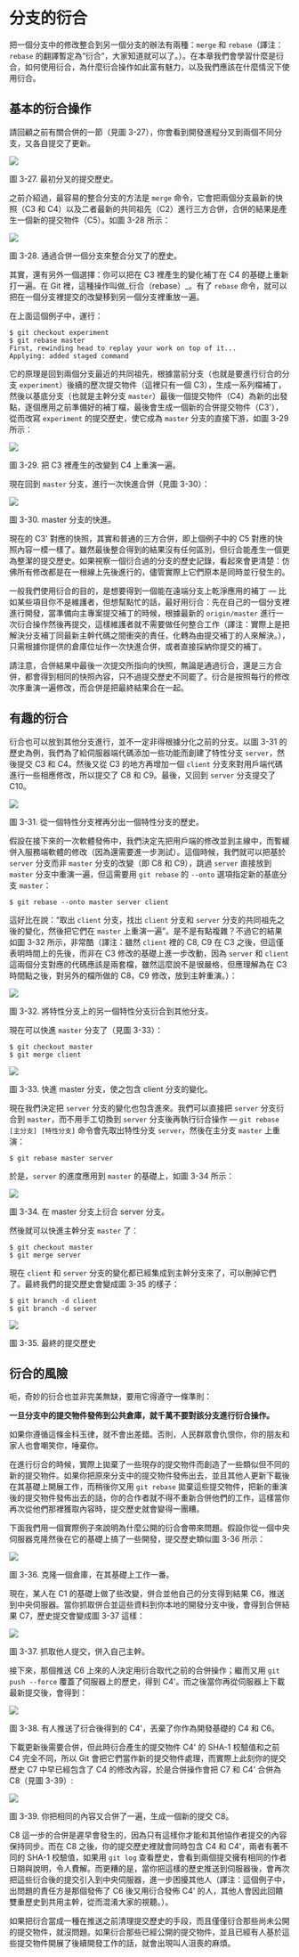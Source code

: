 # 分支的衍合

把一個分支中的修改整合到另一個分支的辦法有兩種：`merge` 和 `rebase`（譯注：`rebase` 的翻譯暫定為“衍合”，大家知道就可以了。）。在本章我們會學習什麼是衍合，如何使用衍合，為什麼衍合操作如此富有魅力，以及我們應該在什麼情況下使用衍合。

## 基本的衍合操作

請回顧之前有關合併的一節（見圖 3-27），你會看到開發進程分叉到兩個不同分支，又各自提交了更新。


![](http://git-scm.com/figures/18333fig0327-tn.png)

圖 3-27. 最初分叉的提交歷史。

之前介紹過，最容易的整合分支的方法是 `merge` 命令，它會把兩個分支最新的快照（C3 和 C4）以及二者最新的共同祖先（C2）進行三方合併，合併的結果是產生一個新的提交物件（C5）。如圖 3-28 所示：


![](http://git-scm.com/figures/18333fig0328-tn.png)

圖 3-28. 通過合併一個分支來整合分叉了的歷史。

其實，還有另外一個選擇：你可以把在 C3 裡產生的變化補丁在 C4 的基礎上重新打一遍。在 Git 裡，這種操作叫做_衍合（rebase）_。有了 `rebase` 命令，就可以把在一個分支裡提交的改變移到另一個分支裡重放一遍。

在上面這個例子中，運行：

	$ git checkout experiment
	$ git rebase master
	First, rewinding head to replay your work on top of it...
	Applying: added staged command

它的原理是回到兩個分支最近的共同祖先，根據當前分支（也就是要進行衍合的分支 `experiment`）後續的歷次提交物件（這裡只有一個 C3），生成一系列檔補丁，然後以基底分支（也就是主幹分支 `master`）最後一個提交物件（C4）為新的出發點，逐個應用之前準備好的補丁檔，最後會生成一個新的合併提交物件（C3'），從而改寫 `experiment` 的提交歷史，使它成為 `master` 分支的直接下游，如圖 3-29 所示：


![](http://git-scm.com/figures/18333fig0329-tn.png)

圖 3-29. 把 C3 裡產生的改變到 C4 上重演一遍。

現在回到 `master` 分支，進行一次快進合併（見圖 3-30）：


![](http://git-scm.com/figures/18333fig0330-tn.png)

圖 3-30. master 分支的快進。

現在的 C3' 對應的快照，其實和普通的三方合併，即上個例子中的 C5 對應的快照內容一模一樣了。雖然最後整合得到的結果沒有任何區別，但衍合能產生一個更為整潔的提交歷史。如果視察一個衍合過的分支的歷史記錄，看起來會更清楚：仿佛所有修改都是在一根線上先後進行的，儘管實際上它們原本是同時並行發生的。

一般我們使用衍合的目的，是想要得到一個能在遠端分支上乾淨應用的補丁 — 比如某些項目你不是維護者，但想幫點忙的話，最好用衍合：先在自己的一個分支裡進行開發，當準備向主專案提交補丁的時候，根據最新的 `origin/master` 進行一次衍合操作然後再提交，這樣維護者就不需要做任何整合工作（譯注：實際上是把解決分支補丁同最新主幹代碼之間衝突的責任，化轉為由提交補丁的人來解決。），只需根據你提供的倉庫位址作一次快進合併，或者直接採納你提交的補丁。

請注意，合併結果中最後一次提交所指向的快照，無論是通過衍合，還是三方合併，都會得到相同的快照內容，只不過提交歷史不同罷了。衍合是按照每行的修改次序重演一遍修改，而合併是把最終結果合在一起。

## 有趣的衍合

衍合也可以放到其他分支進行，並不一定非得根據分化之前的分支。以圖 3-31 的歷史為例，我們為了給伺服器端代碼添加一些功能而創建了特性分支 `server`，然後提交 C3 和 C4。然後又從 C3 的地方再增加一個 `client` 分支來對用戶端代碼進行一些相應修改，所以提交了 C8 和 C9。最後，又回到 `server` 分支提交了 C10。


![](http://git-scm.com/figures/18333fig0331-tn.png)

圖 3-31. 從一個特性分支裡再分出一個特性分支的歷史。

假設在接下來的一次軟體發佈中，我們決定先把用戶端的修改並到主線中，而暫緩併入服務端軟體的修改（因為還需要進一步測試）。這個時候，我們就可以把基於 `server` 分支而非 `master` 分支的改變（即 C8 和 C9），跳過 `server` 直接放到 `master` 分支中重演一遍，但這需要用 `git rebase` 的 `--onto` 選項指定新的基底分支 `master`：

	$ git rebase --onto master server client

這好比在說：“取出 `client` 分支，找出 `client` 分支和 `server` 分支的共同祖先之後的變化，然後把它們在 `master` 上重演一遍”。是不是有點複雜？不過它的結果如圖 3-32 所示，非常酷（譯注：雖然 `client` 裡的 C8, C9 在 C3 之後，但這僅表明時間上的先後，而非在 C3 修改的基礎上進一步改動，因為 `server` 和 `client` 這兩個分支對應的代碼應該是兩套檔，雖然這麼說不是很嚴格，但應理解為在 C3 時間點之後，對另外的檔所做的 C8，C9 修改，放到主幹重演。）：


![](http://git-scm.com/figures/18333fig0332-tn.png)

圖 3-32. 將特性分支上的另一個特性分支衍合到其他分支。

現在可以快進 `master` 分支了（見圖 3-33）：

	$ git checkout master
	$ git merge client


![](http://git-scm.com/figures/18333fig0333-tn.png)

圖 3-33. 快進 master 分支，使之包含 client 分支的變化。

現在我們決定把 `server` 分支的變化也包含進來。我們可以直接把 `server` 分支衍合到 `master`，而不用手工切換到 `server` 分支後再執行衍合操作 — `git rebase [主分支] [特性分支]` 命令會先取出特性分支 `server`，然後在主分支 `master` 上重演：

	$ git rebase master server

於是，`server` 的進度應用到 `master` 的基礎上，如圖 3-34 所示：


![](http://git-scm.com/figures/18333fig0334-tn.png)

圖 3-34. 在 master 分支上衍合 server 分支。

然後就可以快進主幹分支 `master` 了：

	$ git checkout master
	$ git merge server

現在 `client` 和 `server` 分支的變化都已經集成到主幹分支來了，可以刪掉它們了。最終我們的提交歷史會變成圖 3-35 的樣子：

	$ git branch -d client
	$ git branch -d server


![](http://git-scm.com/figures/18333fig0335-tn.png)

圖 3-35. 最終的提交歷史

## 衍合的風險

呃，奇妙的衍合也並非完美無缺，要用它得遵守一條準則：

**一旦分支中的提交物件發佈到公共倉庫，就千萬不要對該分支進行衍合操作。**

如果你遵循這條金科玉律，就不會出差錯。否則，人民群眾會仇恨你，你的朋友和家人也會嘲笑你，唾棄你。

在進行衍合的時候，實際上拋棄了一些現存的提交物件而創造了一些類似但不同的新的提交物件。如果你把原來分支中的提交物件發佈出去，並且其他人更新下載後在其基礎上開展工作，而稍後你又用 `git rebase` 拋棄這些提交物件，把新的重演後的提交物件發佈出去的話，你的合作者就不得不重新合併他們的工作，這樣當你再次從他們那裡獲取內容時，提交歷史就會變得一團糟。

下面我們用一個實際例子來說明為什麼公開的衍合會帶來問題。假設你從一個中央伺服器克隆然後在它的基礎上搞了一些開發，提交歷史類似圖 3-36 所示：


![](http://git-scm.com/figures/18333fig0336-tn.png)

圖 3-36. 克隆一個倉庫，在其基礎上工作一番。

現在，某人在 C1 的基礎上做了些改變，併合並他自己的分支得到結果 C6，推送到中央伺服器。當你抓取併合並這些資料到你本地的開發分支中後，會得到合併結果 C7，歷史提交會變成圖 3-37 這樣：


![](http://git-scm.com/figures/18333fig0337-tn.png)

圖 3-37. 抓取他人提交，併入自己主幹。

接下來，那個推送 C6 上來的人決定用衍合取代之前的合併操作；繼而又用 `git push --force` 覆蓋了伺服器上的歷史，得到 C4'。而之後當你再從伺服器上下載最新提交後，會得到：


![](http://git-scm.com/figures/18333fig0338-tn.png)

圖 3-38. 有人推送了衍合後得到的 C4'，丟棄了你作為開發基礎的 C4 和 C6。

下載更新後需要合併，但此時衍合產生的提交物件 C4' 的 SHA-1 校驗值和之前 C4 完全不同，所以 Git 會把它們當作新的提交物件處理，而實際上此刻你的提交歷史 C7 中早已經包含了 C4 的修改內容，於是合併操作會把 C7 和 C4' 合併為 C8（見圖 3-39）:


![](http://git-scm.com/figures/18333fig0339-tn.png)

圖 3-39. 你把相同的內容又合併了一遍，生成一個新的提交 C8。

C8 這一步的合併是遲早會發生的，因為只有這樣你才能和其他協作者提交的內容保持同步。而在 C8 之後，你的提交歷史裡就會同時包含 C4 和 C4'，兩者有著不同的 SHA-1 校驗值，如果用 `git log` 查看歷史，會看到兩個提交擁有相同的作者日期與說明，令人費解。而更糟的是，當你把這樣的歷史推送到伺服器後，會再次把這些衍合後的提交引入到中央伺服器，進一步困擾其他人（譯注：這個例子中，出問題的責任方是那個發佈了 C6 後又用衍合發佈 C4' 的人，其他人會因此回饋雙重歷史到共用主幹，從而混淆大家的視聽。）。

如果把衍合當成一種在推送之前清理提交歷史的手段，而且僅僅衍合那些尚未公開的提交物件，就沒問題。如果衍合那些已經公開的提交物件，並且已經有人基於這些提交物件開展了後續開發工作的話，就會出現叫人沮喪的麻煩。

